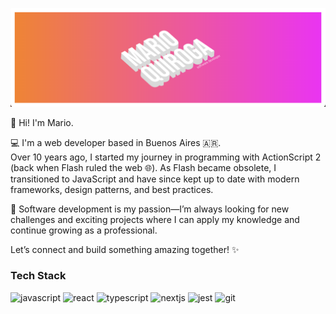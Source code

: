 ![screenshot](/banner.png?raw=true)

👋 Hi! I'm Mario.

💻 I'm a web developer based in Buenos Aires 🇦🇷.<br>Over 10 years ago, I started my journey in programming with ActionScript 2 (back when Flash ruled the web 🌐). As Flash became obsolete, I transitioned to JavaScript and have since kept up to date with modern frameworks, design patterns, and best practices.

🚀 Software development is my passion—I’m always looking for new challenges and exciting projects where I can apply my knowledge and continue growing as a professional.

Let’s connect and build something amazing together! ✨

### Tech Stack

![javascript](https://img.shields.io/badge/javascript-grey?style=for-the-badge&logo=javascript)
![react](https://img.shields.io/badge/react-grey?style=for-the-badge&logo=react)
![typescript](https://img.shields.io/badge/typescript-grey?style=for-the-badge&logo=typescript)
![nextjs](https://img.shields.io/badge/nextjs-grey?style=for-the-badge&logo=next.js)
![jest](https://img.shields.io/badge/jest-grey?style=for-the-badge&logo=jest)
![git](https://img.shields.io/badge/git-grey?style=for-the-badge&logo=git)
